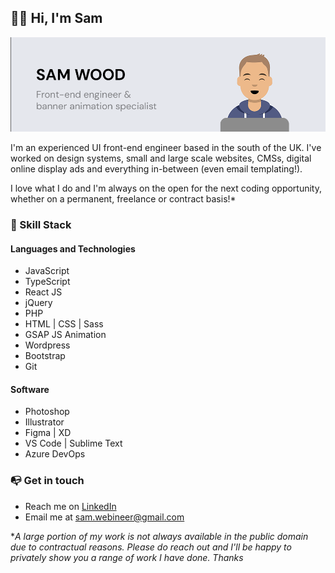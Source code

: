 ## 👋🏼 Hi, I'm Sam

![Sam Wood - Front-end engineer & banner animation specialist](/assets/github-readme-banner.png)

I'm an experienced UI front-end engineer based in the south of the UK. I've worked on design systems, small and large scale websites, CMSs, digital online display ads and everything in-between (even email templating!). 

I love what I do and I'm always on the open for the next coding opportunity, whether on a permanent, freelance or contract basis!\*

### 🔧 Skill Stack 

#### Languages and Technologies
- JavaScript
- TypeScript
- React JS
- jQuery
- PHP
- HTML | CSS | Sass
- GSAP JS Animation
- Wordpress
- Bootstrap
- Git

#### Software
- Photoshop
- Illustrator
- Figma | XD 
- VS Code | Sublime Text
- Azure DevOps

### 📭  Get in touch

- Reach me on [LinkedIn](https://www.linkedin.com/in/samwood23/)
- Email me at [sam.webineer@gmail.com](emailto:sam.webineer@gmail.com)

\**A large portion of my work is not always available in the public domain due to contractual reasons. Please do reach out and  I\'ll be happy to privately show you a range of work I have done. Thanks*

<!--
**sam-webineer/sam-webineer** is a ✨ _special_ ✨ repository because its `README.md` (this file) appears on your GitHub profile.

Here are some ideas to get you started:

- 🔭 I’m currently working on ...
- 🌱 I’m currently learning ...
- 👯 I’m looking to collaborate on ...
- 🤔 I’m looking for help with ...
- 💬 Ask me about ...
- 📫 How to reach me: ...
- 😄 Pronouns: ...
- ⚡ Fun fact: ...
-->
